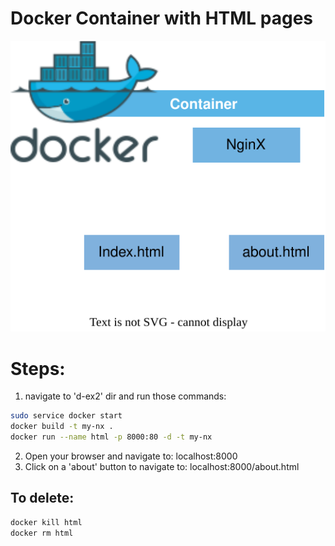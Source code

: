 <p align="center">
<h1>Docker Container with HTML pages</h1>
<img src="https://github.com/Joska99/joska/blob/main/docker/html/diagram.drawio.svg">
</p>

<h1>Steps:</h1>

1. navigate to 'd-ex2' dir and run those commands:
```bash
sudo service docker start 
docker build -t my-nx .
docker run --name html -p 8000:80 -d -t my-nx 
```
2. Open your browser and navigate to: localhost:8000
3. Click on a 'about' button to navigate to: localhost:8000/about.html



<h2>To delete:</h2>

```Bash
docker kill html
docker rm html
```